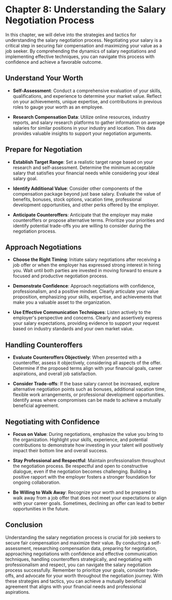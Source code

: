 Chapter 8: Understanding the Salary Negotiation Process
=======================================================

In this chapter, we will delve into the strategies and tactics for understanding the salary negotiation process. Negotiating your salary is a critical step in securing fair compensation and maximizing your value as a job seeker. By comprehending the dynamics of salary negotiations and implementing effective techniques, you can navigate this process with confidence and achieve a favorable outcome.

Understand Your Worth
---------------------

* **Self-Assessment**: Conduct a comprehensive evaluation of your skills, qualifications, and experience to determine your market value. Reflect on your achievements, unique expertise, and contributions in previous roles to gauge your worth as an employee.

* **Research Compensation Data**: Utilize online resources, industry reports, and salary research platforms to gather information on average salaries for similar positions in your industry and location. This data provides valuable insights to support your negotiation arguments.

Prepare for Negotiation
-----------------------

* **Establish Target Range**: Set a realistic target range based on your research and self-assessment. Determine the minimum acceptable salary that satisfies your financial needs while considering your ideal salary goal.

* **Identify Additional Value**: Consider other components of the compensation package beyond just base salary. Evaluate the value of benefits, bonuses, stock options, vacation time, professional development opportunities, and other perks offered by the employer.

* **Anticipate Counteroffers**: Anticipate that the employer may make counteroffers or propose alternative terms. Prioritize your priorities and identify potential trade-offs you are willing to consider during the negotiation process.

Approach Negotiations
---------------------

* **Choose the Right Timing**: Initiate salary negotiations after receiving a job offer or when the employer has expressed strong interest in hiring you. Wait until both parties are invested in moving forward to ensure a focused and productive negotiation process.

* **Demonstrate Confidence**: Approach negotiations with confidence, professionalism, and a positive mindset. Clearly articulate your value proposition, emphasizing your skills, expertise, and achievements that make you a valuable asset to the organization.

* **Use Effective Communication Techniques**: Listen actively to the employer's perspective and concerns. Clearly and assertively express your salary expectations, providing evidence to support your request based on industry standards and your own market value.

Handling Counteroffers
----------------------

* **Evaluate Counteroffers Objectively**: When presented with a counteroffer, assess it objectively, considering all aspects of the offer. Determine if the proposed terms align with your financial goals, career aspirations, and overall job satisfaction.

* **Consider Trade-offs**: If the base salary cannot be increased, explore alternative negotiation points such as bonuses, additional vacation time, flexible work arrangements, or professional development opportunities. Identify areas where compromises can be made to achieve a mutually beneficial agreement.

Negotiating with Confidence
---------------------------

* **Focus on Value**: During negotiations, emphasize the value you bring to the organization. Highlight your skills, experience, and potential contributions to demonstrate how investing in your talent will positively impact their bottom line and overall success.

* **Stay Professional and Respectful**: Maintain professionalism throughout the negotiation process. Be respectful and open to constructive dialogue, even if the negotiation becomes challenging. Building a positive rapport with the employer fosters a stronger foundation for ongoing collaboration.

* **Be Willing to Walk Away**: Recognize your worth and be prepared to walk away from a job offer that does not meet your expectations or align with your career goals. Sometimes, declining an offer can lead to better opportunities in the future.

Conclusion
----------

Understanding the salary negotiation process is crucial for job seekers to secure fair compensation and maximize their value. By conducting a self-assessment, researching compensation data, preparing for negotiation, approaching negotiations with confidence and effective communication techniques, handling counteroffers strategically, and negotiating with professionalism and respect, you can navigate the salary negotiation process successfully. Remember to prioritize your goals, consider trade-offs, and advocate for your worth throughout the negotiation journey. With these strategies and tactics, you can achieve a mutually beneficial agreement that aligns with your financial needs and professional aspirations.
